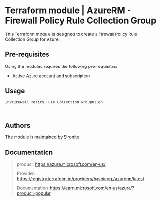 # Terraform module | AzureRM - Firewall Policy Rule Collection Group

This Terraform module is designed to create a Firewall Policy Rule Collection Group for Azure.

## Pre-requisites

Using the modules requires the following pre-requisites:
 * Active Azure account and subscription 

## Usage

`InvFirewall Policy Rule Collection Groupullen`

```hcl


```

## Authors

The module is maintained by [Sironite](https://github.com/sironite)

## Documentation

> product: https://azure.microsoft.com/en-us/
> 
> Provider: https://registry.terraform.io/providers/hashicorp/azurerm/latest
> 
> Documentation: https://learn.microsoft.com/en-us/azure/?product=popular
